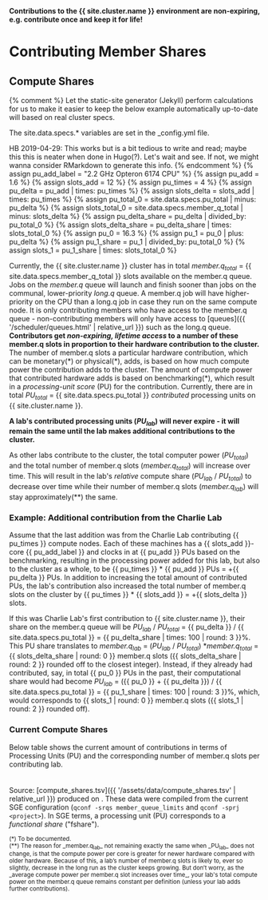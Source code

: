 <div class="alert alert-info" role="alert">
<strong>Contributions to the {{ site.cluster.name }} environment are non-expiring, e.g. contribute once and keep it for life!</strong>
</div>

# Contributing Member Shares

## Compute Shares

{% comment %}
Let the static-site generator (Jekyll) perform calculations for us to make
it easier to keep the below example automatically up-to-date will based on
real cluster specs.

The site.data.specs.* variables are set in the _config.yml file.

HB 2019-04-29: This works but is a bit tedious to write and read; maybe this
               this is neater when done in Hugo(?).  Let's wait and see. If
               not, we might wanna consider RMarkdown to generate this info.
{% endcomment %}
{% assign pu_add_label = "2.2 GHz Opteron 6174 CPU" %}
{% assign pu_add = 1.6 %}
{% assign slots_add = 12 %}
{% assign pu_times = 4 %}
{% assign pu_delta = pu_add | times: pu_times %}
{% assign slots_delta = slots_add | times: pu_times %}
{% assign pu_total_0 = site.data.specs.pu_total | minus: pu_delta %}
{% assign slots_total_0 = site.data.specs.member_q_total | minus: slots_delta %}
{% assign pu_delta_share = pu_delta | divided_by: pu_total_0 %}
{% assign slots_delta_share = pu_delta_share | times: slots_total_0 %}
{% assign pu_0 = 16.3 %}
{% assign pu_1 = pu_0 | plus: pu_delta %}
{% assign pu_1_share = pu_1 | divided_by: pu_total_0 %}
{% assign slots_1 = pu_1_share | times: slots_total_0 %}


Currently, the {{ site.cluster.name }} cluster has in total _member.q<sub>total</sub>_ = {{ site.data.specs.member_q_total }} slots available on the member.q queue.  Jobs on the _member.q_ queue will launch and finish sooner than jobs on the communal, lower-priority _long.q_ queue.  A member.q job will have higher-priority on the CPU than a long.q job in case they run on the same compute node.   It is only contributing members who have access to the member.q queue - non-contributing members will only have access to [queues]({{ '/scheduler/queues.html' | relative_url }}) such as the long.q queue.  **Contributors get _non-expiring, lifetime access_ to a  number of these member.q slots in proportion to their hardware contribution to the cluster.**  The number of member.q slots a particular hardware contribution, which can be monetary(\*) or physical(\*), adds, is based on how much compute power the contribution adds to the cluster.
The amount of compute power that contributed hardware adds is based on benchmarking(\*), which result in a _processing-unit score_ (PU) for the contribution.  Currently, there are in total _PU<sub>total</sub>_ = {{ site.data.specs.pu_total }} _contributed_ processing units on {{ site.cluster.name }}.

<div class="alert alert-info" role="alert">
<strong>A lab's contributed processing units (<em>PU<sub>lab</sub></em>) will never expire - it will remain the same until the lab makes additional contributions to the cluster.</strong>
</div>

As other labs contribute to the cluster, the total computer power (_PU<sub>total</sub>_) and the total number of member.q slots (_member.q<sub>total</sub>_) will increase over time.   This will result in the lab's _relative_ compute share (_PU<sub>lab</sub>_ / _PU<sub>total</sub>_) to decrease over time while their number of member.q slots (_member.q<sub>lab</sub>_) will stay approximately(**) the same.


### Example: Additional contribution from the Charlie Lab 

Assume that the last addition was from the Charlie Lab contributing {{ pu_times }} compute nodes.  Each of these machines has a {{ slots_add }}-core {{ pu_add_label }} and clocks in at {{ pu_add }} PUs based on the benchmarking, resulting in the processing power added for this lab, but also to the cluster as a whole, to be {{ pu_times }} \* {{ pu_add }} PUs = +{{ pu_delta }} PUs.  In addition to increasing the total amount of contributed PUs, the lab's contribution also increased the total number of member.q slots on the cluster by {{ pu_times }} \* {{ slots_add }} = +{{ slots_delta }} slots.

If this was Charlie Lab's first contribution to {{ site.cluster.name }}, their share on the member.q queue will be _PU<sub>lab</sub>_ / _PU<sub>total</sub>_ = {{ pu_delta }} / {{ site.data.specs.pu_total }} = {{ pu_delta_share | times: 100 | round: 3 }}%.  This PU share translates to _member.q<sub>lab</sub>_ = (_PU<sub>lab</sub>_ / _PU<sub>total</sub>_) \*_member.q<sub>total</sub>_ = {{ slots_delta_share | round: 0 }} member.q slots ({{ slots_delta_share | round: 2 }} rounded off to the closest integer).
Instead, if they already had contributed, say, in total {{ pu_0 }} PUs in the past, their computational share would had become _PU<sub>lab</sub>_ = ({{ pu_0 }} + {{ pu_delta }}) / {{ site.data.specs.pu_total }} = {{ pu_1_share | times: 100 | round: 3 }}%, which, would corresponds to {{ slots_1 | round: 0 }} member.q slots ({{ slots_1 | round: 2 }} rounded off).

<!--
All members of a lab will have access to the lab's member.q slots.  For example, if five out of seven member.q slots are currently in use when another lab member submits four ten-hour jobs, then two of those jobs will end up on the member.q queue whereas the other two will "spill over" to the lower-priority long.q queue.  In contrast, if those jobs were submitted by a non-contributing member, all four would end up on the long.q queue.
-->


### Current Compute Shares

Below table shows the current amount of contributions in terms of Processing Units (PU) and the corresponding number of member.q slots per contributing lab.



<script src="https://d3js.org/d3.v3.min.js"><!-- ~150 kB --></script>
<script src="https://cdn.datatables.net/1.10.16/js/jquery.dataTables.min.js"><!-- ~80 kB --></script>
<script src="https://cdn.datatables.net/1.10.16/js/dataTables.bootstrap.min.js"><!-- 2 kB --></script>

<table id="hosttable">
</table>

<script type="text/javascript" charset="utf-8">
d3.text("{{ '/assets/data/compute_shares.tsv' | relative_url }}", "text/csv", function(host_table) {
  // extract date from header comments
  var timestamp = host_table.match(/^[#] Created on: [^\r\n]*[\r\n]+/mg, '')[0];
  timestamp = timestamp.replace(/^[#] Created on: /g, '');
  timestamp = timestamp.replace(/ [^ ]+/g, ''); // keep only the date
  timestamp = timestamp.trim();
  d3.select("#compute-shares-timestamp").text(timestamp);
  
  // drop header comments
  host_table = host_table.replace(/^[#][^\r\n]*[\r\n]+/mg, '');
  host_table = d3.tsv.parse(host_table);

  var table = d3.select("#hosttable");
  var thead, tbody, tfoot, tr, td, td_status;
  var value, value2;
  var pu_total = 0, slots_total = 0;
  
  /* For each row */
  var nodes = 0;
  host_table.forEach(function(row0) {
    var row = [row0["fshares"], row0["queue_slots"], row0["project"]];

    if (nodes == 0) {
      tr = table.append("thead").append("tr");
      tr.append("th").text("Processing Units (PU)");
      tr.append("th").text("Member.q Slots");
      tr.append("th").text("Lab Group");
      tbody = table.append("tbody");
    }

    tr = tbody.append("tr");
    for (key in row) td = tr.append("td").text(row[key]);

    pu_total += parseInt(row[0]);
    slots_total += parseInt(row[1]);

    nodes += 1;
  });

  tr = table.append("tfoot").append("tr");
  tr.append("td").text(pu_total + " PUs");
  tr.append("td").text(slots_total + " slots");

  $(document).ready(function() {
    $('#hosttable').DataTable({
      "pageLength": 50,
      "order": [[ 0, "desc" ]]
    });
  });
});
</script>

Source: [compute_shares.tsv]({{ '/assets/data/compute_shares.tsv' | relative_url }}) produced on <span id="compute-shares-timestamp"></span>.  These data were compiled from the current SGE configuration (`qconf -srqs member_queue_limits` and `qconf -sprj <project>`).  In SGE terms, a processing unit (PU) corresponds to a _functional share_ ("fshare").



<small>
(*) To be documented.<br>
(**) The reason for _member.q<sub>lab</sub>_ not remaining exactly the same when _PU<sub>lab</sub>_ does not change, is that the compute power per core is greater for newer hardware compared with older hardware. Because of this, a lab’s number of member.q slots is likely to, ever so slightly, decrease in the long run as the cluster keeps growing. But don’t worry, as the _average compute power per member.q slot increases over time_, your lab's total compute power on the member.q queue remains constant per definition (unless your lab adds further contributions).
</small>

<style>
table {
  margin-top: 2ex;
  margin-bottom: 2ex;
}
tfoot {
  border-top: 2px solid #000;
  font-weight: bold;
}
ttr:last-child { border-top: 2px solid #000; }
</style>
